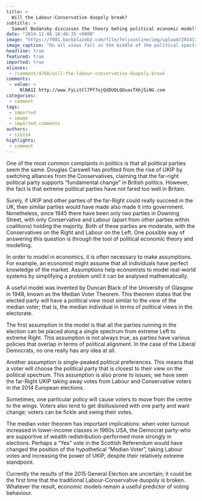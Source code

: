 ```yaml
---
title: >
  Will the Labour-Conservative duopoly break?
subtitle: >
  Samuel Bodansky discusses the theory behing political economic modelling
date: "2014-11-06 18:46:35 +0000"
image: "https://f001.backblazeb2.com/file/felixonline/img/upload/201411061846-snb11-nigel-farage.jpg"
image_caption: "Do all views fall in the middle of the political spectrum?"
headline: true
featured: true
imported: true
aliases:
 - /comment/4768/will-the-labour-conservative-duopoly-break
comments:
 - value: >
     NlNA1I http://www.FyLitCl7Pf7ojQdDUOLQOuaxTXbj5iNG.com
categories:
 - comment
tags:
 - imported
 - image
 - imported_comments
authors:
 - sib114
highlights:
 - comment
---
```


One of the most common complaints in politics is that all political parties seem the same. Douglas Carswell has profited from the rise of UKIP by switching alliances from the Conservatives, claiming that the far-right political party supports “fundamental change” in British politics. However, the fact is that extreme political parties have not fared too well in Britain.

Surely, if UKIP and other parties of the far-Right could really succeed in the UK, then similar parties would have made also made it into government. Nonetheless, since 1945 there have been only two parties in Downing Street, with only Conservative and Labour (apart from other parties within coalitions) holding the majority. Both of these parties are moderate, with the Conservatives on the Right and Labour on the Left. One possible way of answering this question is through the tool of political economic theory and modelling.

In order to model in economics, it is often necessary to make assumptions. For example, an economist might assume that all individuals have perfect knowledge of the market. Assumptions help economists to model real-world systems by simplifying a problem until it can be analysed mathematically.

A useful model was invented by Duncan Black of the University of Glasgow in 1948, known as the Median Voter Theorem. This theorem states that the elected party will have a political view most similar to the view of the median voter; that is, the median individual in terms of political views in the electorate.

The first assumption in the model is that all the parties running in the election can be placed along a single spectrum from extreme Left to extreme Right. This assumption is not always true, as parties have various policies that overlap in terms of political alignment. In the case of the Liberal Democrats, no one really has any idea at all.

Another assumption is single-peaked political preferences. This means that a voter will choose the political party that is closest to their view on the political spectrum. This assumption is also prone to issues; we have seen the far-Right UKIP taking away votes from Labour and Conservative voters in the 2014 European elections.

Sometimes, one particular policy will cause voters to move from the centre to the wings. Voters also tend to get disillusioned with one party and want change; voters can be fickle and swing their votes.

The median voter theorem has important implications: when voter turnout increased in lower-income classes in 1960s USA, the Democrat party-who are supportive of wealth redistribution-performed more strongly in elections. Perhaps a “Yes” vote in the Scottish Referendum would have changed the position of the hypothetical “Median Voter”, taking Labour votes and increasing the power of UKIP, despite their relatively extreme standpoint.

Currently the results of the 2015 General Election are uncertain; it could be the first time that the traditional Labour-Conservative duopoly is broken. Whatever the result, economic models remain a useful predictor of voting behaviour.
